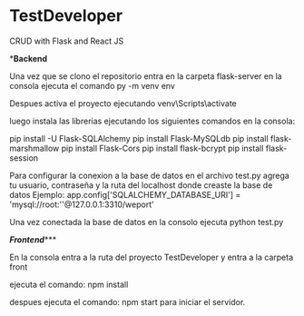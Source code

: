 # TestDeveloper
CRUD with Flask and React JS

***********Backend**********

Una vez que se clono el repositorio entra en la carpeta flask-server en la consola
ejecuta el comando py -m venv env

Despues activa el proyecto ejecutando venv\Scripts\activate

luego instala las librerias ejecutando los siguientes comandos en la consola:

pip install -U Flask-SQLAlchemy
pip install Flask-MySQLdb
pip install flask-marshmallow
pip install Flask-Cors
pip install flask-bcrypt
pip install flask-session

Para configurar la conexion a la base de datos en el archivo test.py agrega tu usuario, contraseña y la ruta del localhost donde creaste la base de datos
Ejemplo:      app.config['SQLALCHEMY_DATABASE_URI'] = 'mysql://root:''@127.0.0.1:3310/weport'

Una vez conectada la base de datos en la consolo ejecuta python test.py

***********Frontend**************

En la consola entra a la ruta del proyecto TestDeveloper y entra a la carpeta front

ejecuta el comando: npm install

despues ejecuta el comando: npm start para iniciar el servidor.

